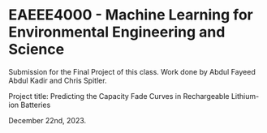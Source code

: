 # EAEEE4000 - Machine Learning for Environmental Engineering and Science

Submission for the Final Project of this class. Work done by Abdul Fayeed Abdul Kadir and Chris Spitler.

Project title: Predicting the Capacity Fade Curves in Rechargeable Lithium-ion Batteries

December 22nd, 2023.
